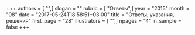 +++
authors = [ "",]
slogan = ""
rubric = [ "Ответы",]
year = "2015"
month = "08"
date = "2017-05-24T18:58:51+03:00"
title = "Ответы, указания, решения"
first_page = "28"
illustrators = [ "",]
npages = "4"
in_sample = false
+++
